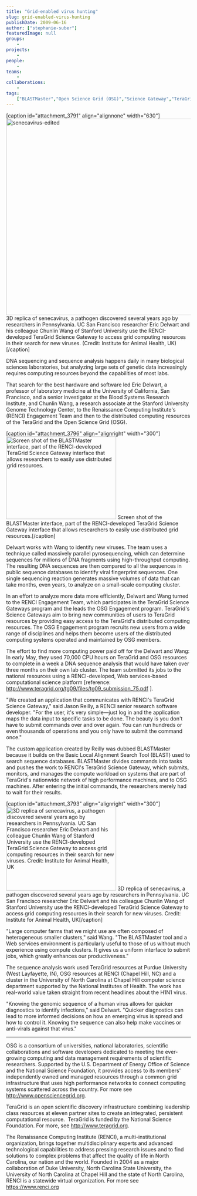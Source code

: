 ```yaml
---
title: "Grid-enabled virus hunting"
slug: grid-enabled-virus-hunting
publishDate: 2009-06-16
author: ["stephanie-suber"]
featuredImage: null
groups:
    - 
projects:
    - 
people:
    - 
teams: 
    - 
collaborations:
    - 
tags:
    ["BLASTMaster","Open Science Grid (OSG)","Science Gateway","TeraGrid"]
---
```

[caption id="attachment_3791" align="alignnone" width="630"]<a href="https://www.renci.org/wp-content/uploads/2009/06/senecavirus-edited.jpg"><img class="wp-image-3791 size-full" title="senecavirus-edited" src="https://www.renci.org/wp-content/uploads/2009/06/senecavirus-edited.jpg" alt="senecavirus-edited" width="630" height="535" /></a> 3D replica of senecavirus, a pathogen discovered several years ago by researchers in Pennsylvania. UC San Francisco researcher Eric Delwart and his colleague Chunlin Wang of Stanford University use the RENCI-developed TeraGrid Science Gateway to access grid computing resources in their search for new viruses. (Credit: Institute for Animal Health, UK)[/caption]

DNA sequencing and sequence analysis happens daily in many biological sciences laboratories, but analyzing large sets of genetic data increasingly requires computing resources beyond the capabilities of most labs.



That search for the best hardware and software led Eric Delwart, a professor of laboratory medicine at the University of California, San Francisco, and a senior investigator at the Blood Systems Research Institute, and Chunlin Wang, a research associate at the Stanford University Genome Technology Center, to the Renaissance Computing Institute's (RENCI) Engagement Team and then to the distributed computing resources of the TeraGrid and the Open Science Grid (OSG).

[caption id="attachment_3796" align="alignright" width="300"]<a href="https://www.renci.org/wp-content/uploads/2009/06/rencidesktopblastmaster.png"><img class="size-medium wp-image-3796" title="rencidesktopblastmaster" src="https://www.renci.org/wp-content/uploads/2009/06/rencidesktopblastmaster-300x225.png" alt="Screen shot of the BLASTMaster interface, part of the RENCI-developed TeraGrid Science Gateway interface that allows researchers to easily use distributed grid resources." width="300" height="225" /></a> Screen shot of the BLASTMaster interface, part of the RENCI-developed TeraGrid Science Gateway interface that allows researchers to easily use distributed grid resources.[/caption]

Delwart works with Wang to identify new viruses. The team uses a technique called massively parallel pyrosequencing, which can determine sequences for millions of DNA fragments using high-throughput computing. The resulting DNA sequences are then compared to all the sequences in public sequence databases to identify viral fingerprint sequences. One single sequencing reaction generates massive volumes of data that can take months, even years, to analyze on a small-scale computing cluster.

In an effort to analyze more data more efficiently, Delwart and Wang turned to the RENCI Engagement Team, which participates in the TeraGrid Science Gateways program and the leads the OSG Engagement program. TeraGrid's Science Gateways aim to bring new communities of users to TeraGrid resources by providing easy access to the TeraGrid's distributed computing resources. The OSG Engagement program recruits new users from a wide range of disciplines and helps them become users of the distributed computing systems operated and maintained by OSG members.

The effort to find more computing power paid off for the Delwart and Wang: In early May, they used 70,000 CPU hours on TeraGrid and OSG resources to complete in a week a DNA sequence analysis that would have taken over three months on their own lab cluster. The team submitted its jobs to the national resources using a RENCI-developed, Web services-based computational science platform [reference: http://www.teragrid.org/tg09/files/tg09_submission_75.pdf ].

"We created an application that communicates with RENCI's TeraGrid Science Gateway," said Jason Reilly, a RENCI senior research software developer. "For the user, it's very simple—just log in and the application maps the data input to specific tasks to be done. The beauty is you don't have to submit commands over and over again. You can run hundreds or even thousands of operations and you only have to submit the command once."

The custom application created by Reilly was dubbed BLASTMaster because it builds on the Basic Local Alignment Search Tool (BLAST) used to search sequence databases. BLASTMaster divides commands into tasks and pushes the work to RENCI's TeraGrid Science Gateway, which submits, monitors, and manages the compute workload on systems that are part of TeraGrid's nationwide network of high performance machines, and to OSG machines. After entering the initial commands, the researchers merely had to wait for their results.

[caption id="attachment_3793" align="alignright" width="300"]<a href="https://www.renci.org/wp-content/uploads/2009/06/aphthovirus-edited.jpg"><img class="size-medium wp-image-3793" title="aphthovirus-edited" src="https://www.renci.org/wp-content/uploads/2009/06/aphthovirus-edited-300x228.jpg" alt="3D replica of senecavirus, a pathogen discovered several years ago by researchers in Pennsylvania. UC San Francisco researcher Eric Delwart and his colleague Chunlin Wang of Stanford University use the RENCI-developed TeraGrid Science Gateway to access grid computing resources in their search for new viruses. Credit: Institute for Animal Health, UK" width="300" height="228" /></a> 3D replica of senecavirus, a pathogen discovered several years ago by researchers in Pennsylvania. UC San Francisco researcher Eric Delwart and his colleague Chunlin Wang of Stanford University use the RENCI-developed TeraGrid Science Gateway to access grid computing resources in their search for new viruses. Credit: Institute for Animal Health, UK[/caption]

"Large computer farms that we might use are often composed of heterogeneous smaller clusters," said Wang. "The BLASTMaster tool and a Web services environment is particularly useful to those of us without much experience using compute clusters. It gives us a uniform interface to submit jobs, which greatly enhances our productiveness."

The sequence analysis work used TeraGrid resources at Purdue University (West Layfayette, IN), OSG resources at RENCI (Chapel Hill, NC) and a cluster in the University of North Carolina at Chapel Hill computer science department supported by the National Institutes of Health. The work has real-world value taken straight from recent headlines about the H1N1 virus.

"Knowing the genomic sequence of a human virus allows for quicker diagnostics to identify infections," said Delwart. "Quicker diagnostics can lead to more informed decisions on how an emerging virus is spread and how to control it. Knowing the sequence can also help make vaccines or anti-virals against that virus."

_______________

OSG is a consortium of universities, national laboratories, scientific collaborations and software developers dedicated to meeting the ever-growing computing and data management requirements of scientific researchers. Supported by the U.S. Department of Energy Office of Science and the National Science Foundation, it provides access to its members' independently owned and managed resources through a common grid infrastructure that uses high performance networks to connect computing systems scattered across the country. For more see <a href="http://www.opensciencegrid.org">http://www.opensciencegrid.org</a>.

TeraGrid is an open scientific discovery infrastructure combining leadership class resources at eleven partner sites to create an integrated, persistent computational resource.  TeraGrid is funded by the National Science Foundation. For more, see http://www.teragrid.org.

The Renaissance Computing Institute (RENCI), a multi-institutional organization, brings together multidisciplinary experts and advanced technological capabilities to address pressing research issues and to find solutions to complex problems that affect the quality of life in North Carolina, our nation and the world. Founded in 2004 as a major collaboration of Duke University, North Carolina State University, the University of North Carolina at Chapel Hill and the state of North Carolina, RENCI is a statewide virtual organization. For more see <a href="https://www.renci.org ">https://www.renci.org

</a>

